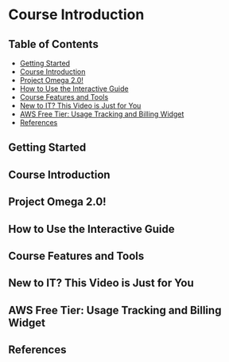 # Course Introduction


## Table of Contents
<!-- START doctoc generated TOC please keep comment here to allow auto update -->
<!-- DON'T EDIT THIS SECTION, INSTEAD RE-RUN doctoc TO UPDATE -->


- [Getting Started](#getting-started)
- [Course Introduction](#course-introduction)
- [Project Omega 2.0!](#project-omega-20)
- [How to Use the Interactive Guide](#how-to-use-the-interactive-guide)
- [Course Features and Tools](#course-features-and-tools)
- [New to IT? This Video is Just for You](#new-to-it-this-video-is-just-for-you)
- [AWS Free Tier: Usage Tracking and Billing Widget](#aws-free-tier-usage-tracking-and-billing-widget)
- [References](#references)

<!-- END doctoc generated TOC please keep comment here to allow auto update -->


## Getting Started


## Course Introduction


## Project Omega 2.0!


## How to Use the Interactive Guide


## Course Features and Tools


## New to IT? This Video is Just for You


## AWS Free Tier: Usage Tracking and Billing Widget


## References
